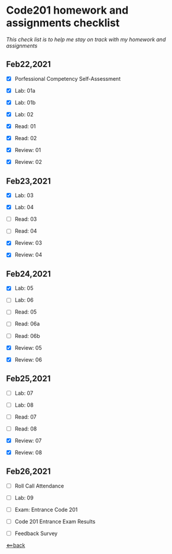 # **Code201 homework and assignments checklist**
*This check list is to help me stay on track with my homework and assignments*

## **Feb22,2021**

- [X] Porfessional Competency Self-Assessment
- [X] Lab: 01a
- [X] Lab: 01b
- [X] Lab: 02
- [X] Read: 01
- [X] Read: 02
- [X] Review: 01
- [X] Review: 02


## **Feb23,2021**

- [X] Lab: 03
- [X] Lab: 04
- [ ] Read: 03
- [ ] Read: 04
- [X] Review: 03
- [X] Review: 04


## **Feb24,2021**

- [X] Lab: 05
- [ ] Lab: 06
- [ ] Read: 05
- [ ] Read: 06a
- [ ] Read: 06b
- [X] Review: 05
- [X] Review: 06


## **Feb25,2021**

- [ ] Lab: 07
- [ ] Lab: 08
- [ ] Read: 07
- [ ] Read: 08
- [X] Review: 07
- [X] Review: 08


## **Feb26,2021**

- [ ] Roll Call Attendance
- [ ] Lab: 09
- [ ] Exam: Entrance Code 201
- [ ] Code 201 Entrance Exam Results
- [ ] Feedback Survey




[<==back](README.md)
